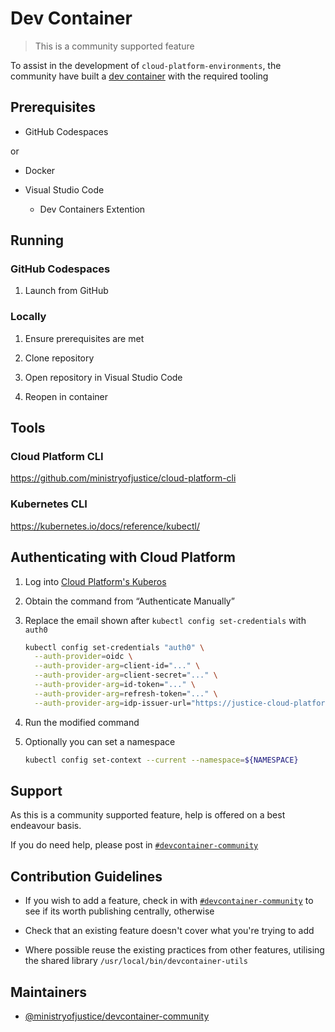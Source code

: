 # Dev Container

> This is a community supported feature

To assist in the development of `cloud-platform-environments`, the community have built a [dev container](https://containers.dev/) with the required tooling

## Prerequisites

- GitHub Codespaces

or

- Docker

- Visual Studio Code

  - Dev Containers Extention

## Running

### GitHub Codespaces

1. Launch from GitHub

### Locally

1. Ensure prerequisites are met

1. Clone repository

1. Open repository in Visual Studio Code

1. Reopen in container

## Tools

### Cloud Platform CLI

<https://github.com/ministryofjustice/cloud-platform-cli>

### Kubernetes CLI

<https://kubernetes.io/docs/reference/kubectl/>

## Authenticating with Cloud Platform

1. Log into [Cloud Platform's Kuberos](https://login.cloud-platform.service.justice.gov.uk/)

1. Obtain the command from “Authenticate Manually”

1. Replace the email shown after `kubectl config set-credentials` with `auth0`

   ```bash
   kubectl config set-credentials "auth0" \
     --auth-provider=oidc \
     --auth-provider-arg=client-id="..." \
     --auth-provider-arg=client-secret="..." \
     --auth-provider-arg=id-token="..." \
     --auth-provider-arg=refresh-token="..." \
     --auth-provider-arg=idp-issuer-url="https://justice-cloud-platform.eu.auth0.com/"
   ```

1. Run the modified command

1. Optionally you can set a namespace

   ```bash
   kubectl config set-context --current --namespace=${NAMESPACE}
   ```

## Support

As this is a community supported feature, help is offered on a best endeavour basis.

If you do need help, please post in [`#devcontainer-community`](https://moj.enterprise.slack.com/archives/C06DZ4F04JZ)

## Contribution Guidelines

- If you wish to add a feature, check in with [`#devcontainer-community`](https://moj.enterprise.slack.com/archives/C06DZ4F04JZ) to see if its worth publishing centrally, otherwise

- Check that an existing feature doesn't cover what you're trying to add

- Where possible reuse the existing practices from other features, utilising the shared library `/usr/local/bin/devcontainer-utils`

## Maintainers

- [@ministryofjustice/devcontainer-community](https://github.com/orgs/ministryofjustice/teams/devcontainer-community)
